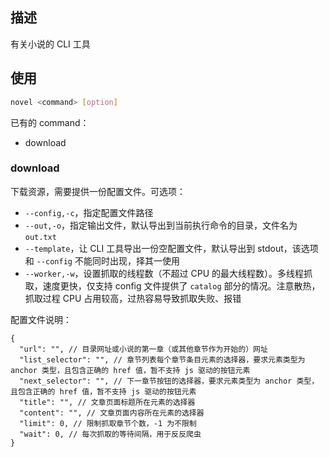 ## 描述

有关小说的 CLI 工具

## 使用

```bash
novel <command> [option]
```

已有的 command：

- download

### download

下载资源，需要提供一份配置文件。可选项：

- `--config,-c`，指定配置文件路径
- `--out,-o`，指定输出文件，默认导出到当前执行命令的目录，文件名为 `out.txt`
- `--template`，让 CLI 工具导出一份空配置文件，默认导出到 stdout，该选项和 `--config` 不能同时出现，择其一使用
- `--worker,-w`，设置抓取的线程数（不超过 CPU 的最大线程数）。多线程抓取，速度更快，仅支持 config 文件提供了 `catalog` 部分的情况。注意散热，抓取过程 CPU 占用较高，过热容易导致抓取失败、报错

配置文件说明：

```jsonc
{
  "url": "", // 目录网址或小说的第一章（或其他章节作为开始的）网址
  "list_selector": "", // 章节列表每个章节条目元素的选择器，要求元素类型为 anchor 类型，且包含正确的 href 值，暂不支持 js 驱动的按钮元素
  "next_selector": "", // 下一章节按钮的选择器，要求元素类型为 anchor 类型，且包含正确的 href 值，暂不支持 js 驱动的按钮元素
  "title": "", // 文章页面标题所在元素的选择器
  "content": "", // 文章页面内容所在元素的选择器
  "limit": 0, // 限制抓取章节个数，-1 为不限制
  "wait": 0, // 每次抓取的等待间隔，用于反反爬虫
}
```